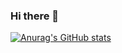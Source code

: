 ### Hi there 👋
[![Anurag's GitHub stats](https://github-readme-stats.vercel.app/api?username=starscode-id)](https://github.com/anuraghazra/github-readme-stats)

